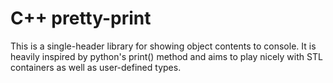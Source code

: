 # C++ pretty-print
This is a single-header library for showing object contents to console. 
It is heavily inspired by python's print() method and aims to play nicely with STL containers as well 
as user-defined types.


